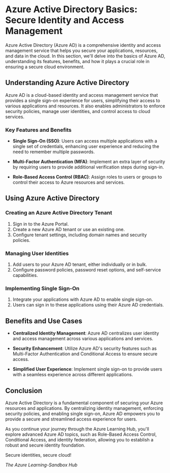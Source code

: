 # Azure Active Directory Basics: Secure Identity and Access Management

Azure Active Directory (Azure AD) is a comprehensive identity and access management service that helps you secure your applications, resources, and data in the cloud. In this section, we'll delve into the basics of Azure AD, understanding its features, benefits, and how it plays a crucial role in ensuring a secure cloud environment.

## Understanding Azure Active Directory

Azure AD is a cloud-based identity and access management service that provides a single sign-on experience for users, simplifying their access to various applications and resources. It also enables administrators to enforce security policies, manage user identities, and control access to cloud services.

### Key Features and Benefits

- **Single Sign-On (SSO)**: Users can access multiple applications with a single set of credentials, enhancing user experience and reducing the need to remember multiple passwords.

- **Multi-Factor Authentication (MFA)**: Implement an extra layer of security by requiring users to provide additional verification steps during sign-in.

- **Role-Based Access Control (RBAC)**: Assign roles to users or groups to control their access to Azure resources and services.

## Using Azure Active Directory

### Creating an Azure Active Directory Tenant

1. Sign in to the Azure Portal.
2. Create a new Azure AD tenant or use an existing one.
3. Configure tenant settings, including domain names and security policies.

### Managing User Identities

1. Add users to your Azure AD tenant, either individually or in bulk.
2. Configure password policies, password reset options, and self-service capabilities.

### Implementing Single Sign-On

1. Integrate your applications with Azure AD to enable single sign-on.
2. Users can sign in to these applications using their Azure AD credentials.

## Benefits and Use Cases

- **Centralized Identity Management**: Azure AD centralizes user identity and access management across various applications and services.

- **Security Enhancement**: Utilize Azure AD's security features such as Multi-Factor Authentication and Conditional Access to ensure secure access.

- **Simplified User Experience**: Implement single sign-on to provide users with a seamless experience across different applications.

## Conclusion

Azure Active Directory is a fundamental component of securing your Azure resources and applications. By centralizing identity management, enforcing security policies, and enabling single sign-on, Azure AD empowers you to provide a secure and streamlined access experience for users.

As you continue your journey through the Azure Learning Hub, you'll explore advanced Azure AD topics, such as Role-Based Access Control, Conditional Access, and identity federation, allowing you to establish a robust and secure identity foundation.

Secure identities, secure cloud!

_The Azure Learning-Sandbox Hub_
